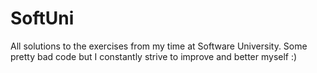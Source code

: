 # SoftUni
All solutions to the exercises from my time at Software University. Some pretty bad code but I constantly strive to improve and better myself :) 
